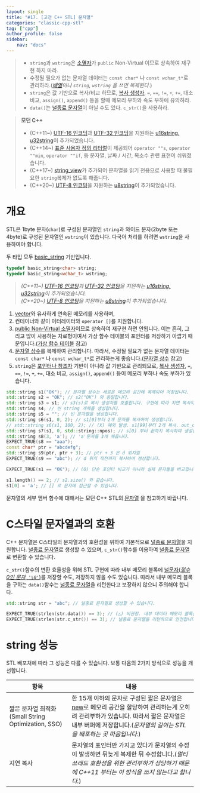 ```yaml
---
layout: single
title: "#17. [고전 C++ STL] 문자열"
categories: "classic-cpp-stl"
tag: ["cpp"]
author_profile: false
sidebar: 
    nav: "docs"
---
```


> * `string`과 `wstring`은 [소멸자](https://tango1202.github.io/classic-cpp-oop/classic-cpp-oop-destructors/)가 `public` Non-Virtual 이므로 상속하여 재구현 하지 마라.
> * 수정될 필요가 없는 문자열 데이터는 `const char*` 나 `const wchar_t*`로 관리하라.(*[배열](https://tango1202.github.io/classic-cpp-guide/classic-cpp-guide-array/)이나 `string`, `wstring` 을 쓰면 복제된다.*)
> * `string`은 값 기반으로 복사/비교 하므로, [복사 생성자](https://tango1202.github.io/classic-cpp-oop/classic-cpp-oop-constructors/#%EB%B3%B5%EC%82%AC-%EC%83%9D%EC%84%B1%EC%9E%90), `=`, `==`, `!=`, `+`, `+=`, 대소 비교, `assign()`, `append()` 등을 할때 메모리 부하와 속도 부하에 유의하라. 
> * `data()`는 [널종료 문자열](https://tango1202.github.io/classic-cpp-guide/classic-cpp-guide-string/#%EB%84%90%EC%A2%85%EB%A3%8C-%EB%AC%B8%EC%9E%90%EC%97%B4)이 아닐 수도 있다. `c_str()`을 사용하라.

> **모던 C++**
> * (C++11~) [UTF-16 인코딩](https://tango1202.github.io/classic-cpp-guide/classic-cpp-guide-string/#utf-16-%EC%9D%B8%EC%BD%94%EB%94%A9)과 [UTF-32 인코딩](https://tango1202.github.io/classic-cpp-guide/classic-cpp-guide-string/#utf-32-%EC%9D%B8%EC%BD%94%EB%94%A9)을 지원하는 [u16string, u32string](https://tango1202.github.io/mordern-cpp-stl/mordern-cpp-stl-string/#%EA%B0%9C%EC%9A%94)이 추가되었습니다.
> * (C++14~) [표준 사용자 정의 리터럴](https://tango1202.github.io/mordern-cpp-stl/mordern-cpp-stl-standard-user-literal/)이 제공되어 `operator ""s`, `operator ""min`, `operator ""if`, 등 문자열, 날짜 / 시간, 복소수 관련 표현이 쉬워졌습니다.
> * (C++17~) [string_view](https://tango1202.github.io/mordern-cpp-stl/mordern-cpp-stl-string_view)가 추가되어 문자열을 읽기 전용으로 사용할 때 불필요한 `string`복제가 없도록 해줍니다.
> * (C++20~) [UTF-8 인코딩](https://tango1202.github.io/classic-cpp-guide/classic-cpp-guide-string/#utf-8-%EC%9D%B8%EC%BD%94%EB%94%A9)을 지원하는 [u8string](https://tango1202.github.io/mordern-cpp-stl/mordern-cpp-stl-string/#c20u8string)이 추가되었습니다.

# 개요

STL은 1byte 문자(`char`)로 구성된 문자열인 `string`과 와이드 문자(2byte 또는 4byte)로 구성된 문자열인 `wstring`이 있습니다. 다국어 처리를 하려면 `wstring`을 사용하여야 합니다.

두 타입 모두 [basic_string](https://tango1202.github.io/mordern-cpp-stl/mordern-cpp-stl-string/#basic_string) 기반입니다.

```cpp
typedef basic_string<char> string;   
typedef basic_string<wchar_t> wstring;  
```

> *(C++11~) [UTF-16 인코딩](https://tango1202.github.io/classic-cpp-guide/classic-cpp-guide-string/#utf-16-%EC%9D%B8%EC%BD%94%EB%94%A9)과 [UTF-32 인코딩](https://tango1202.github.io/classic-cpp-guide/classic-cpp-guide-string/#utf-32-%EC%9D%B8%EC%BD%94%EB%94%A9)을 지원하는 [u16string, u32string](https://tango1202.github.io/mordern-cpp-stl/mordern-cpp-stl-string/#%EA%B0%9C%EC%9A%94)이 추가되었습니다.*<br/>
> *(C++20~) [UTF-8 인코딩](https://tango1202.github.io/classic-cpp-guide/classic-cpp-guide-string/#utf-8-%EC%9D%B8%EC%BD%94%EB%94%A9)을 지원하는 [u8string](https://tango1202.github.io/mordern-cpp-stl/mordern-cpp-stl-string/#c20u8string)이 추가되었습니다.*


1. [vector](https://tango1202.github.io/classic-cpp-stl/classic-cpp-stl-vector/)와 유사하게 연속된 메모리를 사용하며,
2. 컨테이너와 같이 이터레이터와 `operator []`를 지원합니다.
3. [public Non-Virtual 소멸자](https://tango1202.github.io/classic-cpp-oop/classic-cpp-oop-destructors/#public-non-virtual-%EC%86%8C%EB%A9%B8%EC%9E%90)이므로 상속하여 재구현 하면 안됩니다. 이는 흔히, 그리고 많이 사용하는 자료형이여서 가상 함수 테이블의 포인터를 저장하기 아깝기 때문입니다.([가상 함수 테이블](https://tango1202.github.io/classic-cpp-oop/classic-cpp-oop-member-function/#%EA%B0%80%EC%83%81-%ED%95%A8%EC%88%98-%ED%85%8C%EC%9D%B4%EB%B8%94virtual-function-table-vtable) 참고)
4. [문자열 상수](https://tango1202.github.io/classic-cpp-guide/classic-cpp-guide-literals/#%EB%AC%B8%EC%9E%90%EC%97%B4-%EC%83%81%EC%88%98)를 복제하여 관리합니다. 따라서, 수정될 필요가 없는 문자열 데이터는 `const char*` 나 `const wchar_t*`로 관리하는게 좋습니다.([문자열 상수](https://tango1202.github.io/classic-cpp-guide/classic-cpp-guide-literals/#%EB%AC%B8%EC%9E%90%EC%97%B4-%EC%83%81%EC%88%98) 참고)
5. `string`은 [포인터나 참조자](https://tango1202.github.io/classic-cpp-guide/classic-cpp-guide-pointer-reference/) 기반이 아니라 값 기반으로 관리되므로, [복사 생성자](https://tango1202.github.io/classic-cpp-oop/classic-cpp-oop-constructors/#%EB%B3%B5%EC%82%AC-%EC%83%9D%EC%84%B1%EC%9E%90), `=`, `==`, `!=`, `+`, `+=`, 대소 비교, `assign()`, `append()` 등이 메모리 부하나 속도 부하가 있습니다.

```cpp
std::string s1("OK"); // 문자열 상수는 새로운 메모리 공간에 복제되어 저장됩니다.
std::string s2 = "OK"; // s2("OK") 와 동일합니다.
std::string s3 = s1; // s3(s)로 복사 생성자를 호출합니다. 구현에 따라 지연 복사되는 버전도 있습니다. 
std::string s4; // 빈 string 개체를 생성합니다. 
std::string s5 = ""; // 빈 문자열을 생성합니다.
std::string s6(s1, 0, 2); // s1[0]부터 2개 문자를 복사하여 생성합니다.
// std::string s6(s1, 100, 2); // (X) 예외 발생. s1[99]부터 2개 복사. out_of_range
std::string s7(s1, 0, std::string::npos); // s[0] 부터 끝까지 복사하여 생성합니다.
std::string s8(3, 'a'); // 'a'문자를 3개 채웁니다.
EXPECT_TRUE(s8 == "aaa");
const char* ptr = "abcdefg";
std::string s9(ptr, ptr + 3); // ptr + 3 은 d 위치임
EXPECT_TRUE(s9 == "abc"); // d 위치 직전까지 복사하여 생성합니다.

EXPECT_TRUE(s1 == "OK"); // (O) 단순 포인터 비교가 아니라 실제 문자들을 비교합니다.

s1.length() == 2; // s2.size() 와 같습니다.
s1[0] = 'a'; // [] 로 문자에 접근할 수 있습니다.
```

문자열의 세부 멤버 함수에 대해서는 모던 C++ STL의 [문자열](https://tango1202.github.io/mordern-cpp-stl/mordern-cpp-stl-string/) 을 참고하기 바랍니다.

# C스타일 문자열과의 호환

C++ 문자열은 C스타일의 문자열과의 호환성을 위하여 기본적으로 [널종료 문자열](https://tango1202.github.io/classic-cpp-guide/classic-cpp-guide-string/#%EB%84%90%EC%A2%85%EB%A3%8C-%EB%AC%B8%EC%9E%90%EC%97%B4)을 지원합니다. [널종료 문자열](https://tango1202.github.io/classic-cpp-guide/classic-cpp-guide-string/#%EB%84%90%EC%A2%85%EB%A3%8C-%EB%AC%B8%EC%9E%90%EC%97%B4)로 생성할 수 있으며, `c_str()`함수를 이용하여 [널종료 문자열](https://tango1202.github.io/classic-cpp-guide/classic-cpp-guide-string/#%EB%84%90%EC%A2%85%EB%A3%8C-%EB%AC%B8%EC%9E%90%EC%97%B4)로 변환할 수 있습니다. 

`c_str()`함수의 변환 효율성을 위해 STL 구현에 따라 내부 메모리 블록에 [널문자(*정수 0인 문자, `'\0'`*)](https://tango1202.github.io/classic-cpp-guide/classic-cpp-guide-string/#%EB%84%90%EC%A2%85%EB%A3%8C-%EB%AC%B8%EC%9E%90%EC%97%B4)를 저장할 수도, 저장하지 않을 수도 있습니다. 따라서 내부 메모리 블록을 구하는 `data()`함수는 [널종료 문자열](https://tango1202.github.io/classic-cpp-guide/classic-cpp-guide-string/#%EB%84%90%EC%A2%85%EB%A3%8C-%EB%AC%B8%EC%9E%90%EC%97%B4)을 리턴한다고 보장하지 않으니 주의해야 합니다.

```cpp
std::string str = "abc"; // 널종료 문자열로 생성할 수 있습니다.

EXPECT_TRUE(strlen(str.data()) == 3); // (△) 비권장. 내부 데이터 메모리 블록을 리턴합니다. STL 구현에 따라 끝에 널문자가 있을 수도, 없을 수도 있습니다.
EXPECT_TRUE(strlen(str.c_str()) == 3); // 널종료 문자열을 리턴하므로 안전합니다.
```

# string 성능

STL 배포처에 따라 그 성능은 다를 수 있습니다. 보통 다음의 2가지 방식으로 성능을 개선합니다.

|항목|내용|
|--|--|
|짧은 문자열 최적화(Small String Optimization, SSO)|한 15개 이하의 문자로 구성된 짧은 문자열은 [new](https://tango1202.github.io/classic-cpp-oop/classic-cpp-oop-new-delete/#%EA%B0%9C%EC%B2%B4-%EC%83%9D%EC%84%B1%EC%86%8C%EB%A9%B8)로 메모리 공간을 할당하여 관리하는게 오히려 관리부하가 있습니다. 따라서 짧은 문자열은 내부 버퍼에 저장합니다.(*문자열의 길이는 STL을 배포하는 곳 마음입니다.*)|
|지연 복사|문자열의 포인터만 가지고 있다가 문자열의 수정이 발생하면 뒤늦게 복제한 뒤 수정합니다.(*멀티 쓰레드 호환성을 위한 관리부하가 상당하기 때문에 C++11 부터는 이 방식을 쓰지 않는다고 합니다.*)|




